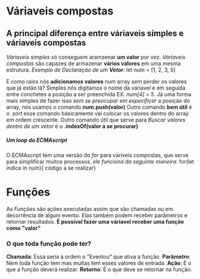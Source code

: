 # Váriaveis compostas

## A principal diferença entre váriaveis simples e váriaveis compostas

_Váriaveis simples_ só conseguem aramzenar **um valor** por vez.
_Váriaveis compostas_ são capazes de armazenar **vários valores** em uma mesma estrutura.
_Exemplo de Declaração de um **Vetor**:_ let num = [1, 2, 3, 5]

E como raios nós **adicionamos valores** num array sem perder os valores que já estão lá? Simples nós digitamos o nome da váriavel e em seguida entre conchetes a posição a ser preenchida _EX: num[4] = 5_.
Já uma forma mais simples de fazer isso _sem se preocupar em especificar_ a posição do array, nós usamos o comando **num.push(valor)**
Outro comando **bem útil** é o _.sort_ esse comando básicamente vai colocar os valores dentro do array em ordem crescente.
Outro comando útil que serve para _Buscar valores dentro de um vetor_ é o **.indexOf(valor a se procurar)**

##### Um loop do ECMAscript

O ECMAscript tem uma versão do _for_ para váriveis compostas, que serve para simplificar muitos processos.
_ele funciona da seguinte maneira:_ for(let indice in num){ código a se realizar}

# Funções

As _Funções_ são ações executadas assim que são chamadas ou em decorrência de algum evento. 
Elas também podem receber parâmetros e retornar resultados.
**É possível fazer uma váriavel receber uma função como "valor"**

### O que toda função pode ter?

**Chamada**: Essa seria a ordem o "Eventou" que ativa a função.
**Parâmetro**: Nem toda função tem mas muitas tem esses valores de entrada.
**Ação**: É o que a função deverá realizar.
**Retorno**: É o que deve se retornar na função.